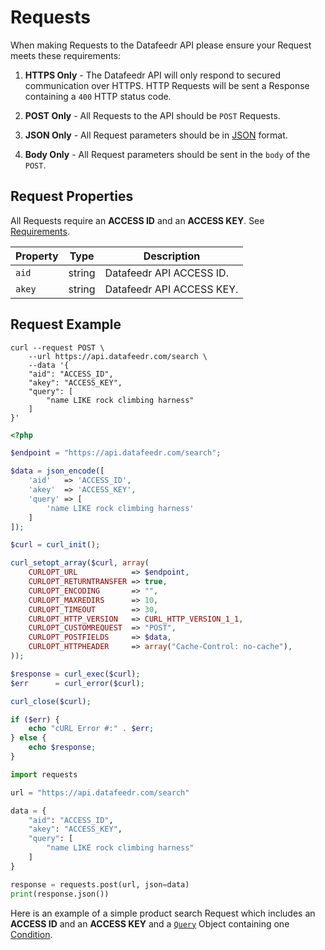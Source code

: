 # Requests

When making Requests to the Datafeedr API please ensure your Request meets these requirements:

1. **HTTPS Only** - The Datafeedr API will only respond to secured communication over HTTPS. HTTP Requests will be sent a Response containing a `400` HTTP status code.

1. **POST Only** - All Requests to the API should be `POST` Requests.

1. **JSON Only** - All Request parameters should be in [JSON](https://en.wikipedia.org/wiki/JSON) format.

1. **Body Only** - All Request parameters should be sent in the `body` of the `POST`.


## Request Properties

All Requests require an **ACCESS ID** and an **ACCESS KEY**. See [Requirements](#requirements).

Property | Type | Description
---|---|---
`aid` | string | Datafeedr API ACCESS ID.
`akey` | string | Datafeedr API ACCESS KEY.

## Request Example

```shell
curl --request POST \
	--url https://api.datafeedr.com/search \
	--data '{
	"aid": "ACCESS_ID",
	"akey": "ACCESS_KEY",
	"query": [
		"name LIKE rock climbing harness"
	]
}'
```

```php
<?php

$endpoint = "https://api.datafeedr.com/search";

$data = json_encode([
    'aid'   => 'ACCESS_ID',
    'akey'  => 'ACCESS_KEY',
    'query' => [
        'name LIKE rock climbing harness'
    ]
]);

$curl = curl_init();

curl_setopt_array($curl, array(
    CURLOPT_URL            => $endpoint,
    CURLOPT_RETURNTRANSFER => true,
    CURLOPT_ENCODING       => "",
    CURLOPT_MAXREDIRS      => 10,
    CURLOPT_TIMEOUT        => 30,
    CURLOPT_HTTP_VERSION   => CURL_HTTP_VERSION_1_1,
    CURLOPT_CUSTOMREQUEST  => "POST",
    CURLOPT_POSTFIELDS     => $data,
    CURLOPT_HTTPHEADER     => array("Cache-Control: no-cache"),
));

$response = curl_exec($curl);
$err      = curl_error($curl);

curl_close($curl);

if ($err) {
    echo "cURL Error #:" . $err;
} else {
    echo $response;
}
```

```python
import requests

url = "https://api.datafeedr.com/search"

data = {
    "aid": "ACCESS_ID",
    "akey": "ACCESS_KEY",
    "query": [
        "name LIKE rock climbing harness"
    ]
}

response = requests.post(url, json=data)
print(response.json())
```

Here is an example of a simple product search Request which includes an **ACCESS ID** and an **ACCESS KEY** and a [`Query`](#query-object) Object containing one [Condition](#conditions).
